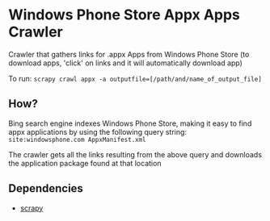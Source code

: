 Windows Phone Store Appx Apps Crawler
===============

Crawler that gathers links for .appx Apps from Windows Phone Store (to download apps, 'click' on links and it will automatically download app)

To run:
`scrapy crawl appx -a outputfile=[/path/and/name_of_output_file]`

How?
-----

Bing search engine indexes Windows Phone Store, making it easy to find appx applications by using the following query string:
`site:windowsphone.com AppxManifest.xml`

The crawler gets all the links resulting from the above query and downloads the application package found at that location



Dependencies
-------

- [scrapy](http://scrapy.org/)

